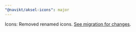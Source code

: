 ```yaml
---
"@navikt/aksel-icons": major
---
```


Icons: Removed renamed icons. [See migration for changes](https://aksel.nav.no/grunnleggende/kode/migrering#194b60833d9e).
